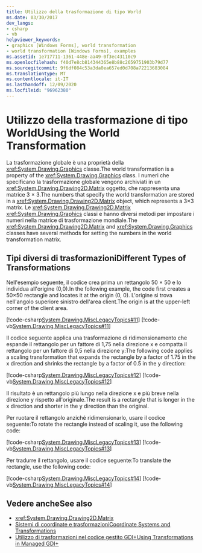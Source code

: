 ```yaml
---
title: Utilizzo della trasformazione di tipo World
ms.date: 03/30/2017
dev_langs:
- csharp
- vb
helpviewer_keywords:
- graphics [Windows Forms], world transformation
- world transformation [Windows Forms], examples
ms.assetid: 1e717711-1361-448e-aa49-0f3ec43110c9
ms.openlocfilehash: f40d7e8cb814344365e8b88c2659751903b79d77
ms.sourcegitcommit: 9f6df084c53a3da0ea657ed0d708a72213683084
ms.translationtype: MT
ms.contentlocale: it-IT
ms.lasthandoff: 12/09/2020
ms.locfileid: "96962380"
---
```

# <a name="using-the-world-transformation"></a><span data-ttu-id="69b68-102">Utilizzo della trasformazione di tipo World</span><span class="sxs-lookup"><span data-stu-id="69b68-102">Using the World Transformation</span></span>
<span data-ttu-id="69b68-103">La trasformazione globale è una proprietà della <xref:System.Drawing.Graphics> classe.</span><span class="sxs-lookup"><span data-stu-id="69b68-103">The world transformation is a property of the <xref:System.Drawing.Graphics> class.</span></span> <span data-ttu-id="69b68-104">I numeri che specificano la trasformazione globale vengono archiviati in un <xref:System.Drawing.Drawing2D.Matrix> oggetto, che rappresenta una matrice 3 × 3.</span><span class="sxs-lookup"><span data-stu-id="69b68-104">The numbers that specify the world transformation are stored in a <xref:System.Drawing.Drawing2D.Matrix> object, which represents a 3×3 matrix.</span></span> <span data-ttu-id="69b68-105">Le <xref:System.Drawing.Drawing2D.Matrix> <xref:System.Drawing.Graphics> classi e hanno diversi metodi per impostare i numeri nella matrice di trasformazione mondiale.</span><span class="sxs-lookup"><span data-stu-id="69b68-105">The <xref:System.Drawing.Drawing2D.Matrix> and <xref:System.Drawing.Graphics> classes have several methods for setting the numbers in the world transformation matrix.</span></span>  
  
## <a name="different-types-of-transformations"></a><span data-ttu-id="69b68-106">Tipi diversi di trasformazioni</span><span class="sxs-lookup"><span data-stu-id="69b68-106">Different Types of Transformations</span></span>  
 <span data-ttu-id="69b68-107">Nell'esempio seguente, il codice crea prima un rettangolo 50 × 50 e lo individua all'origine (0,0).</span><span class="sxs-lookup"><span data-stu-id="69b68-107">In the following example, the code first creates a 50×50 rectangle and locates it at the origin (0, 0).</span></span> <span data-ttu-id="69b68-108">L'origine si trova nell'angolo superiore sinistro dell'area client.</span><span class="sxs-lookup"><span data-stu-id="69b68-108">The origin is at the upper-left corner of the client area.</span></span>  
  
 [!code-csharp[System.Drawing.MiscLegacyTopics#11](~/samples/snippets/csharp/VS_Snippets_Winforms/System.Drawing.MiscLegacyTopics/CS/Class1.cs#11)]
 [!code-vb[System.Drawing.MiscLegacyTopics#11](~/samples/snippets/visualbasic/VS_Snippets_Winforms/System.Drawing.MiscLegacyTopics/VB/Class1.vb#11)]  
  
 <span data-ttu-id="69b68-109">Il codice seguente applica una trasformazione di ridimensionamento che espande il rettangolo per un fattore di 1,75 nella direzione x e compatta il rettangolo per un fattore di 0,5 nella direzione y:</span><span class="sxs-lookup"><span data-stu-id="69b68-109">The following code applies a scaling transformation that expands the rectangle by a factor of 1.75 in the x direction and shrinks the rectangle by a factor of 0.5 in the y direction:</span></span>  
  
 [!code-csharp[System.Drawing.MiscLegacyTopics#12](~/samples/snippets/csharp/VS_Snippets_Winforms/System.Drawing.MiscLegacyTopics/CS/Class1.cs#12)]
 [!code-vb[System.Drawing.MiscLegacyTopics#12](~/samples/snippets/visualbasic/VS_Snippets_Winforms/System.Drawing.MiscLegacyTopics/VB/Class1.vb#12)]  
  
 <span data-ttu-id="69b68-110">Il risultato è un rettangolo più lungo nella direzione x e più breve nella direzione y rispetto all'originale.</span><span class="sxs-lookup"><span data-stu-id="69b68-110">The result is a rectangle that is longer in the x direction and shorter in the y direction than the original.</span></span>  
  
 <span data-ttu-id="69b68-111">Per ruotare il rettangolo anziché ridimensionarlo, usare il codice seguente:</span><span class="sxs-lookup"><span data-stu-id="69b68-111">To rotate the rectangle instead of scaling it, use the following code:</span></span>  
  
 [!code-csharp[System.Drawing.MiscLegacyTopics#13](~/samples/snippets/csharp/VS_Snippets_Winforms/System.Drawing.MiscLegacyTopics/CS/Class1.cs#13)]
 [!code-vb[System.Drawing.MiscLegacyTopics#13](~/samples/snippets/visualbasic/VS_Snippets_Winforms/System.Drawing.MiscLegacyTopics/VB/Class1.vb#13)]  
  
 <span data-ttu-id="69b68-112">Per tradurre il rettangolo, usare il codice seguente:</span><span class="sxs-lookup"><span data-stu-id="69b68-112">To translate the rectangle, use the following code:</span></span>  
  
 [!code-csharp[System.Drawing.MiscLegacyTopics#14](~/samples/snippets/csharp/VS_Snippets_Winforms/System.Drawing.MiscLegacyTopics/CS/Class1.cs#14)]
 [!code-vb[System.Drawing.MiscLegacyTopics#14](~/samples/snippets/visualbasic/VS_Snippets_Winforms/System.Drawing.MiscLegacyTopics/VB/Class1.vb#14)]  
  
## <a name="see-also"></a><span data-ttu-id="69b68-113">Vedere anche</span><span class="sxs-lookup"><span data-stu-id="69b68-113">See also</span></span>

- <xref:System.Drawing.Drawing2D.Matrix>
- [<span data-ttu-id="69b68-114">Sistemi di coordinate e trasformazioni</span><span class="sxs-lookup"><span data-stu-id="69b68-114">Coordinate Systems and Transformations</span></span>](coordinate-systems-and-transformations.md)
- [<span data-ttu-id="69b68-115">Utilizzo di trasformazioni nel codice gestito GDI+</span><span class="sxs-lookup"><span data-stu-id="69b68-115">Using Transformations in Managed GDI+</span></span>](using-transformations-in-managed-gdi.md)
